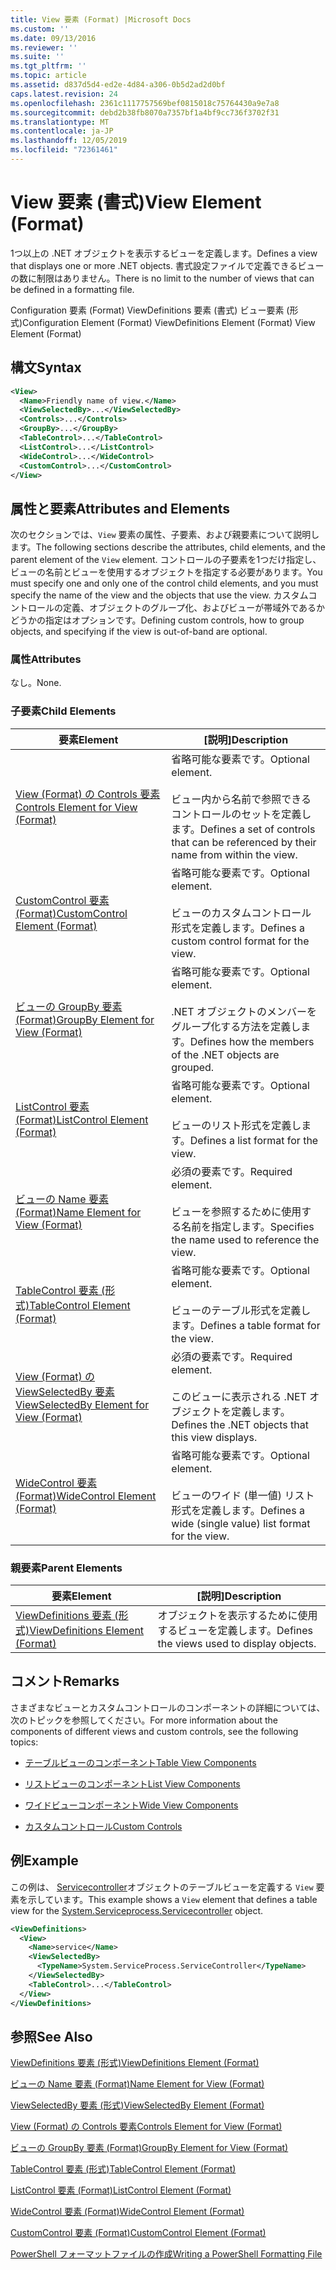 ```yaml
---
title: View 要素 (Format) |Microsoft Docs
ms.custom: ''
ms.date: 09/13/2016
ms.reviewer: ''
ms.suite: ''
ms.tgt_pltfrm: ''
ms.topic: article
ms.assetid: d837d5d4-ed2e-4d84-a306-0b5d2ad2d0bf
caps.latest.revision: 24
ms.openlocfilehash: 2361c1117757569bef0815018c75764430a9e7a8
ms.sourcegitcommit: debd2b38fb8070a7357bf1a4bf9cc736f3702f31
ms.translationtype: MT
ms.contentlocale: ja-JP
ms.lasthandoff: 12/05/2019
ms.locfileid: "72361461"
---
```

# <a name="view-element-format"></a><span data-ttu-id="48943-102">View 要素 (書式)</span><span class="sxs-lookup"><span data-stu-id="48943-102">View Element (Format)</span></span>

<span data-ttu-id="48943-103">1つ以上の .NET オブジェクトを表示するビューを定義します。</span><span class="sxs-lookup"><span data-stu-id="48943-103">Defines a view that displays one or more .NET objects.</span></span> <span data-ttu-id="48943-104">書式設定ファイルで定義できるビューの数に制限はありません。</span><span class="sxs-lookup"><span data-stu-id="48943-104">There is no limit to the number of views that can be defined in a formatting file.</span></span>

<span data-ttu-id="48943-105">Configuration 要素 (Format) ViewDefinitions 要素 (書式) ビュー要素 (形式)</span><span class="sxs-lookup"><span data-stu-id="48943-105">Configuration Element (Format) ViewDefinitions Element (Format) View Element (Format)</span></span>

## <a name="syntax"></a><span data-ttu-id="48943-106">構文</span><span class="sxs-lookup"><span data-stu-id="48943-106">Syntax</span></span>

```xml
<View>
  <Name>Friendly name of view.</Name>
  <ViewSelectedBy>...</ViewSelectedBy>
  <Controls>...</Controls>
  <GroupBy>...</GroupBy>
  <TableControl>...</TableControl>
  <ListControl>...</ListControl>
  <WideControl>...</WideControl>
  <CustomControl>...</CustomControl>
</View>
```

## <a name="attributes-and-elements"></a><span data-ttu-id="48943-107">属性と要素</span><span class="sxs-lookup"><span data-stu-id="48943-107">Attributes and Elements</span></span>

<span data-ttu-id="48943-108">次のセクションでは、`View` 要素の属性、子要素、および親要素について説明します。</span><span class="sxs-lookup"><span data-stu-id="48943-108">The following sections describe the attributes, child elements, and the parent element of the `View` element.</span></span> <span data-ttu-id="48943-109">コントロールの子要素を1つだけ指定し、ビューの名前とビューを使用するオブジェクトを指定する必要があります。</span><span class="sxs-lookup"><span data-stu-id="48943-109">You must specify one and only one of the control child elements, and you must specify the name of the view and the objects that use the view.</span></span> <span data-ttu-id="48943-110">カスタムコントロールの定義、オブジェクトのグループ化、およびビューが帯域外であるかどうかの指定はオプションです。</span><span class="sxs-lookup"><span data-stu-id="48943-110">Defining custom controls, how to group objects, and specifying if the view is out-of-band are optional.</span></span>

### <a name="attributes"></a><span data-ttu-id="48943-111">属性</span><span class="sxs-lookup"><span data-stu-id="48943-111">Attributes</span></span>

<span data-ttu-id="48943-112">なし。</span><span class="sxs-lookup"><span data-stu-id="48943-112">None.</span></span>

### <a name="child-elements"></a><span data-ttu-id="48943-113">子要素</span><span class="sxs-lookup"><span data-stu-id="48943-113">Child Elements</span></span>

|<span data-ttu-id="48943-114">要素</span><span class="sxs-lookup"><span data-stu-id="48943-114">Element</span></span>|<span data-ttu-id="48943-115">[説明]</span><span class="sxs-lookup"><span data-stu-id="48943-115">Description</span></span>|
|-------------|-----------------|
|[<span data-ttu-id="48943-116">View (Format) の Controls 要素</span><span class="sxs-lookup"><span data-stu-id="48943-116">Controls Element for View (Format)</span></span>](./controls-element-for-view-format.md)|<span data-ttu-id="48943-117">省略可能な要素です。</span><span class="sxs-lookup"><span data-stu-id="48943-117">Optional element.</span></span><br /><br /> <span data-ttu-id="48943-118">ビュー内から名前で参照できるコントロールのセットを定義します。</span><span class="sxs-lookup"><span data-stu-id="48943-118">Defines a set of controls that can be referenced by their name from within the view.</span></span>|
|[<span data-ttu-id="48943-119">CustomControl 要素 (Format)</span><span class="sxs-lookup"><span data-stu-id="48943-119">CustomControl Element (Format)</span></span>](./customcontrol-element-for-groupby-format.md)|<span data-ttu-id="48943-120">省略可能な要素です。</span><span class="sxs-lookup"><span data-stu-id="48943-120">Optional element.</span></span><br /><br /> <span data-ttu-id="48943-121">ビューのカスタムコントロール形式を定義します。</span><span class="sxs-lookup"><span data-stu-id="48943-121">Defines a custom control format for the view.</span></span>|
|[<span data-ttu-id="48943-122">ビューの GroupBy 要素 (Format)</span><span class="sxs-lookup"><span data-stu-id="48943-122">GroupBy Element for View (Format)</span></span>](./groupby-element-for-view-format.md)|<span data-ttu-id="48943-123">省略可能な要素です。</span><span class="sxs-lookup"><span data-stu-id="48943-123">Optional element.</span></span><br /><br /> <span data-ttu-id="48943-124">.NET オブジェクトのメンバーをグループ化する方法を定義します。</span><span class="sxs-lookup"><span data-stu-id="48943-124">Defines how the members of the .NET objects are grouped.</span></span>|
|[<span data-ttu-id="48943-125">ListControl 要素 (Format)</span><span class="sxs-lookup"><span data-stu-id="48943-125">ListControl Element (Format)</span></span>](./listcontrol-element-format.md)|<span data-ttu-id="48943-126">省略可能な要素です。</span><span class="sxs-lookup"><span data-stu-id="48943-126">Optional element.</span></span><br /><br /> <span data-ttu-id="48943-127">ビューのリスト形式を定義します。</span><span class="sxs-lookup"><span data-stu-id="48943-127">Defines a list format for the view.</span></span>|
|[<span data-ttu-id="48943-128">ビューの Name 要素 (Format)</span><span class="sxs-lookup"><span data-stu-id="48943-128">Name Element for View (Format)</span></span>](./name-element-for-view-format.md)|<span data-ttu-id="48943-129">必須の要素です。</span><span class="sxs-lookup"><span data-stu-id="48943-129">Required element.</span></span><br /><br /> <span data-ttu-id="48943-130">ビューを参照するために使用する名前を指定します。</span><span class="sxs-lookup"><span data-stu-id="48943-130">Specifies the name used to reference the view.</span></span>|
|[<span data-ttu-id="48943-131">TableControl 要素 (形式)</span><span class="sxs-lookup"><span data-stu-id="48943-131">TableControl Element (Format)</span></span>](./tablecontrol-element-format.md)|<span data-ttu-id="48943-132">省略可能な要素です。</span><span class="sxs-lookup"><span data-stu-id="48943-132">Optional element.</span></span><br /><br /> <span data-ttu-id="48943-133">ビューのテーブル形式を定義します。</span><span class="sxs-lookup"><span data-stu-id="48943-133">Defines a table format for the view.</span></span>|
|[<span data-ttu-id="48943-134">View (Format) の ViewSelectedBy 要素</span><span class="sxs-lookup"><span data-stu-id="48943-134">ViewSelectedBy Element for View (Format)</span></span>](./viewselectedby-element-format.md)|<span data-ttu-id="48943-135">必須の要素です。</span><span class="sxs-lookup"><span data-stu-id="48943-135">Required element.</span></span><br /><br /> <span data-ttu-id="48943-136">このビューに表示される .NET オブジェクトを定義します。</span><span class="sxs-lookup"><span data-stu-id="48943-136">Defines the .NET objects that this view displays.</span></span>|
|[<span data-ttu-id="48943-137">WideControl 要素 (Format)</span><span class="sxs-lookup"><span data-stu-id="48943-137">WideControl Element (Format)</span></span>](./widecontrol-element-format.md)|<span data-ttu-id="48943-138">省略可能な要素です。</span><span class="sxs-lookup"><span data-stu-id="48943-138">Optional element.</span></span><br /><br /> <span data-ttu-id="48943-139">ビューのワイド (単一値) リスト形式を定義します。</span><span class="sxs-lookup"><span data-stu-id="48943-139">Defines a wide (single value) list format for the view.</span></span>|

### <a name="parent-elements"></a><span data-ttu-id="48943-140">親要素</span><span class="sxs-lookup"><span data-stu-id="48943-140">Parent Elements</span></span>

|<span data-ttu-id="48943-141">要素</span><span class="sxs-lookup"><span data-stu-id="48943-141">Element</span></span>|<span data-ttu-id="48943-142">[説明]</span><span class="sxs-lookup"><span data-stu-id="48943-142">Description</span></span>|
|-------------|-----------------|
|[<span data-ttu-id="48943-143">ViewDefinitions 要素 (形式)</span><span class="sxs-lookup"><span data-stu-id="48943-143">ViewDefinitions Element (Format)</span></span>](./viewdefinitions-element-format.md)|<span data-ttu-id="48943-144">オブジェクトを表示するために使用するビューを定義します。</span><span class="sxs-lookup"><span data-stu-id="48943-144">Defines the views used to display objects.</span></span>|

## <a name="remarks"></a><span data-ttu-id="48943-145">コメント</span><span class="sxs-lookup"><span data-stu-id="48943-145">Remarks</span></span>

<span data-ttu-id="48943-146">さまざまなビューとカスタムコントロールのコンポーネントの詳細については、次のトピックを参照してください。</span><span class="sxs-lookup"><span data-stu-id="48943-146">For more information about the components of different views and custom controls, see the following topics:</span></span>

- [<span data-ttu-id="48943-147">テーブルビューのコンポーネント</span><span class="sxs-lookup"><span data-stu-id="48943-147">Table View Components</span></span>](./creating-a-table-view.md)

- [<span data-ttu-id="48943-148">リストビューのコンポーネント</span><span class="sxs-lookup"><span data-stu-id="48943-148">List View Components</span></span>](./creating-a-list-view.md)

- [<span data-ttu-id="48943-149">ワイドビューコンポーネント</span><span class="sxs-lookup"><span data-stu-id="48943-149">Wide View Components</span></span>](./creating-a-wide-view.md)

- [<span data-ttu-id="48943-150">カスタムコントロール</span><span class="sxs-lookup"><span data-stu-id="48943-150">Custom Controls</span></span>](./creating-custom-controls.md)

## <a name="example"></a><span data-ttu-id="48943-151">例</span><span class="sxs-lookup"><span data-stu-id="48943-151">Example</span></span>

<span data-ttu-id="48943-152">この例は、 [Servicecontroller](/dotnet/api/System.ServiceProcess.ServiceController)オブジェクトのテーブルビューを定義する `View` 要素を示しています。</span><span class="sxs-lookup"><span data-stu-id="48943-152">This example shows a `View` element that defines a table view for the [System.Serviceprocess.Servicecontroller](/dotnet/api/System.ServiceProcess.ServiceController) object.</span></span>

```xml
<ViewDefinitions>
  <View>
    <Name>service</Name>
    <ViewSelectedBy>
      <TypeName>System.ServiceProcess.ServiceController</TypeName>
    </ViewSelectedBy>
    <TableControl>...</TableControl>
  </View>
</ViewDefinitions>

```

## <a name="see-also"></a><span data-ttu-id="48943-153">参照</span><span class="sxs-lookup"><span data-stu-id="48943-153">See Also</span></span>

[<span data-ttu-id="48943-154">ViewDefinitions 要素 (形式)</span><span class="sxs-lookup"><span data-stu-id="48943-154">ViewDefinitions Element (Format)</span></span>](./viewdefinitions-element-format.md)

[<span data-ttu-id="48943-155">ビューの Name 要素 (Format)</span><span class="sxs-lookup"><span data-stu-id="48943-155">Name Element for View (Format)</span></span>](./name-element-for-view-format.md)

[<span data-ttu-id="48943-156">ViewSelectedBy 要素 (形式)</span><span class="sxs-lookup"><span data-stu-id="48943-156">ViewSelectedBy Element (Format)</span></span>](./viewselectedby-element-format.md)

[<span data-ttu-id="48943-157">View (Format) の Controls 要素</span><span class="sxs-lookup"><span data-stu-id="48943-157">Controls Element for View (Format)</span></span>](./controls-element-for-view-format.md)

[<span data-ttu-id="48943-158">ビューの GroupBy 要素 (Format)</span><span class="sxs-lookup"><span data-stu-id="48943-158">GroupBy Element for View (Format)</span></span>](./groupby-element-for-view-format.md)

[<span data-ttu-id="48943-159">TableControl 要素 (形式)</span><span class="sxs-lookup"><span data-stu-id="48943-159">TableControl Element (Format)</span></span>](./tablecontrol-element-format.md)

[<span data-ttu-id="48943-160">ListControl 要素 (Format)</span><span class="sxs-lookup"><span data-stu-id="48943-160">ListControl Element (Format)</span></span>](./listcontrol-element-format.md)

[<span data-ttu-id="48943-161">WideControl 要素 (Format)</span><span class="sxs-lookup"><span data-stu-id="48943-161">WideControl Element (Format)</span></span>](./widecontrol-element-format.md)

[<span data-ttu-id="48943-162">CustomControl 要素 (Format)</span><span class="sxs-lookup"><span data-stu-id="48943-162">CustomControl Element (Format)</span></span>](./customcontrol-element-for-groupby-format.md)

[<span data-ttu-id="48943-163">PowerShell フォーマットファイルの作成</span><span class="sxs-lookup"><span data-stu-id="48943-163">Writing a PowerShell Formatting File</span></span>](./writing-a-powershell-formatting-file.md)
